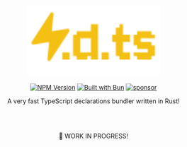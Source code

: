 <!-- markdownlint-disable first-line-h1 -->

<!-- markdownlint-start-capture -->
<!-- markdownlint-disable-file no-inline-html -->
<div align="center">

  <!-- markdownlint-disable-next-line no-alt-text -->
  <img src="/assets/logo.svg" alt="Logo" width="300" />

  [![NPM Version](https://img.shields.io/npm/v/lightningdts?logo=npm&logoColor=212121&label=version&labelColor=ffc44e&color=212121)](https://npmjs.com/package/lightningdts)
  [![Built with Bun](https://img.shields.io/badge/Built_with-Bun-fbf0df?logo=bun&labelColor=212121)](https://bun.com)
  [![sponsor](https://img.shields.io/badge/sponsor-EA4AAA?logo=githubsponsors&labelColor=FAFAFA)](https://github.com/sponsors/arshad-yaseen)

A very fast TypeScript declarations bundler written in Rust!

<br/>

<br/>

🚧 WORK IN PROGRESS!

</div>
<!-- markdownlint-restore -->

